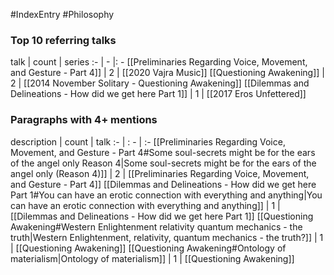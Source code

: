#IndexEntry #Philosophy

### Top 10 referring talks
talk | count | series
:- | - |: -
[[Preliminaries Regarding Voice, Movement, and Gesture - Part 4]] | 2 | [[2020 Vajra Music]]
[[Questioning Awakening]] | 2 | [[2014 November Solitary - Questioning Awakening]]
[[Dilemmas and Delineations - How did we get here Part 1]] | 1 | [[2017 Eros Unfettered]]

### Paragraphs with 4+ mentions
description | count | talk
:- | : - | :-
[[Preliminaries Regarding Voice, Movement, and Gesture - Part 4#Some soul-secrets might be for the ears of the angel only Reason 4\|Some soul-secrets might be for the ears of the angel only (Reason 4)]] | 2 | [[Preliminaries Regarding Voice, Movement, and Gesture - Part 4]]
[[Dilemmas and Delineations - How did we get here Part 1#You can have an erotic connection with everything and anything\|You can have an erotic connection with everything and anything]] | 1 | [[Dilemmas and Delineations - How did we get here Part 1]]
[[Questioning Awakening#Western Enlightenment relativity quantum mechanics - the truth\|Western Enlightenment, relativity, quantum mechanics - the truth?]] | 1 | [[Questioning Awakening]]
[[Questioning Awakening#Ontology of materialism\|Ontology of materialism]] | 1 | [[Questioning Awakening]]


